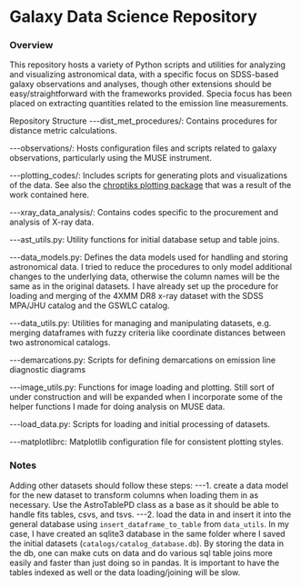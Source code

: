 # Galaxy Data Science Repository
### Overview

This repository hosts a variety of Python scripts and utilities for analyzing and visualizing astronomical data, with a specific focus on SDSS-based galaxy observations and analyses, though other extensions should be easy/straightforward with the frameworks provided. Specia focus has been placed on extracting quantities related to the emission line measurements.

Repository Structure
---dist_met_procedures/: Contains procedures for distance metric calculations.

---observations/: Hosts configuration files and scripts related to galaxy observations, particularly using the MUSE instrument.

---plotting_codes/: Includes scripts for generating plots and visualizations of the data.  See also the [chroptiks plotting package](https://github.com/cagostino/chroptiks) that was a result of the work contained here.

---xray_data_analysis/: Contains codes specific to the procurement and analysis of X-ray data.

---ast_utils.py: Utility functions for initial database setup and table joins.

---data_models.py: Defines the data models used for handling and storing astronomical data. I tried to reduce the procedures to only model additional changes to the underlying data, otherwise the column names will be the same as in the original datasets. I have already set up the procedure for loading and merging of the 4XMM DR8 x-ray dataset with the SDSS MPA/JHU catalog and the GSWLC catalog. 

---data_utils.py: Utilities for managing and manipulating datasets, e.g. merging dataframes with fuzzy criteria like coordinate distances between two astronomical catalogs.

---demarcations.py: Scripts for defining demarcations on emission line diagnostic diagrams

---image_utils.py: Functions for image loading and plotting. Still sort of under construction and will be expanded when I incorporate some of the helper functions I made for doing analysis on MUSE data. 

---load_data.py: Scripts for loading and initial processing of datasets.

---matplotlibrc: Matplotlib configuration file for consistent plotting styles.


### Notes

Adding other datasets should follow these steps: 
---1. create a data model for the new dataset to transform columns when loading them in as necessary. Use the AstroTablePD class as a base as it should be able to handle fits tables, csvs, and tsvs.
---2. load the data in and insert it into the general database using `insert_dataframe_to_table` from `data_utils`. In my case, I have created an sqlite3 database in the same folder where I saved the initial datasets (`catalogs/catalog_database.db`). By storing the data in the db, one can make cuts on data and do various sql table joins more easily and faster than just doing so in pandas. It is important to have the tables indexed as well or the data loading/joining will be slow.
